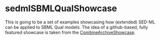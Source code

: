 # sedmlSBMLQualShowcase
This is going to be a set of examples showcasing how (extended) SED-ML can be applied to SBML Qual models. 
The idea of a github-based, fully featured showcase is taken from the [CombineArchiveShowcase](ttps://github.com/SemsProject/CombineArchiveShowCase).  
